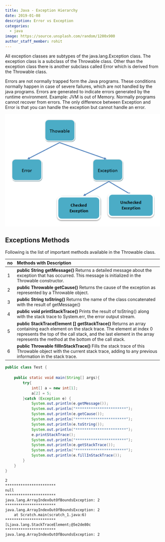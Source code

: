 ```yaml
---
title: Java - Exception Hierarchy
date: 2019-01-08
description: Error vs Exception
categories:
  - java
image: https://source.unsplash.com/random/1200x900
author_staff_member: rohit
---
```


All exception classes are subtypes of the java.lang.Exception class. The exception class is a subclass of the Throwable class. Other than the exception class there is another subclass called Error which is derived from the Throwable class.

Errors are not normally trapped form the Java programs. These conditions normally happen in case of severe failures, which are not handled by the java programs. Errors are generated to indicate errors generated by the runtime environment. Example:  JVM is out of Memory. Normally programs cannot recover from errors. The only difference between Exception and Error is that you can handle the exception but cannot handle an error.

<img alt="String-2" src="/images/java/j-34.png" lazyload width="600px"/>

## Exceptions Methods

Following is the list of important methods available in the Throwable class.

| no	| Methods with Description |
| :--   | :--- |
| 1     | **public String getMessage()** Returns a detailed message about the exception that has occurred. This message is initialized in the Throwable constructor. |
| 2     | **public Throwable getCause()** Returns the cause of the exception as represented by a Throwable object. |
| 3     | **public String toString()** Returns the name of the class concatenated with the result of getMessage() |
| 4     | **public void printStackTrace()** Prints the result of toString() along with the stack trace to System.err, the error output stream. |
| 5     | **public StackTraceElement [] getStackTrace()** Returns an array containing each element on the stack trace. The element at index 0 represents the top of the call stack, and the last element in the array represents the method at the bottom of the call stack. |
| 6     | **public Throwable fillInStackTrace()** Fills the stack trace of this Throwable object with the current stack trace, adding to any previous information in the stack trace. |

```java
public class Test {

	public static void main(String[] args){
		try{
			int[] a = new int[1];
			a[2] = 5;
		}catch (Exception e) {
			System.out.println(e.getMessage());
			System.out.println("***********************");
			System.out.println(e.getCause());
			System.out.println("***********************");
			System.out.println(e.toString());
			System.out.println("***********************");
			e.printStackTrace();
			System.out.println("***********************");
			System.out.println(e.getStackTrace());
			System.out.println("***********************");
			System.out.println(e.fillInStackTrace());
		}
	}
}
```

```text
2
***********************
null
***********************
java.lang.ArrayIndexOutOfBoundsException: 2
***********************
java.lang.ArrayIndexOutOfBoundsException: 2
	at Scratch.main(scratch_1.java:6)
***********************
[Ljava.lang.StackTraceElement;@5e2de80c
***********************
java.lang.ArrayIndexOutOfBoundsException: 2
```















